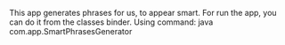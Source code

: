 This app generates phrases for us, to appear smart.
For run the app, you can do it from the classes binder. 
Using command: java com.app.SmartPhrasesGenerator
